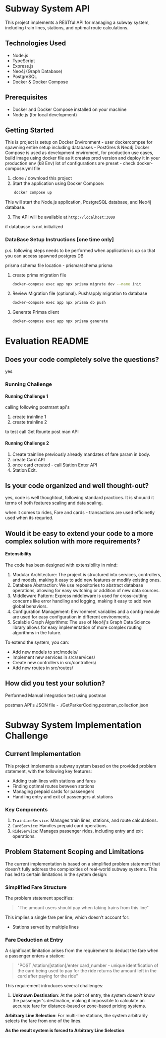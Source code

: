# Subway System API

This project implements a RESTful API for managing a subway system, including train lines, stations, and optimal route calculations.

## Technologies Used

- Node.js
- TypeScript
- Express.js
- Neo4j (Graph Database)
- PostgreSQL
- Docker & Docker Compose

## Prerequisites

- Docker and Docker Compose installed on your machine
- Node.js (for local development)

## Getting Started

This is project is setup on Docker Environment - user dockercompse for spawning entire setup including databases - PostGres & Neo4j
Docker Compose is used as development enviroment, for production use cases, build image using docker file as it creates prod version and deploy it in your production env (k8 Env)
lot of configurations are preset - check docker-compose.yml file

1. clone / download this project
2. Start the application using Docker Compose:
```sh 
    docker compose up 
```

This will start the Node.js application, PostgreSQL database, and Neo4j database.

3. The API will be available at `http://localhost:3000`

if databasse is not initialized
### DataBase Setup Instructions [one time only]
p.s. following steps needs to be performed when application is up so that you can access spawned postgres DB

prisma schema file location - prisma/schema.prisma

1. create prima migration file
   
   ```zsh
   docker-compose exec app npx prisma migrate dev --name init
   ```

2. Review Migration file (optional). Push/apply migration to database

    ```zsh
    docker-compose exec app npx prisma db push  
    ```

3. Generate Primsa client

    ```zsh
    docker-compose exec app npx prisma generate 
    ```

# Evaluation README

## Does your code completely solve the questions?
yes 

### Running Challenge

#### Running Challenge 1

calling following postmant api's
1. create trainline 1
2. create trainline 2

to test call Get Rounte post man API

#### Running Challenge 2

1. Create trainline previously already mandates of fare param in body.
2. create Card API
3. once card created - call Station Enter API 
4. Station Exit.

## Is your code organized and well thought-out?

yes, code is well thoughtout, following standard practices. It is shouuld it terms of both features scaling and data scaling.

when it comes to rides, Fare and cards - transactions are used efficinetly used when its requried.

## Would it be easy to extend your code to a more complex solution with more requirements?

#### Extensibility
The code has been designed with extensibility in mind:
1. Modular Architecture: The project is structured into services, controllers, and models, making it easy to add new features or modify existing ones.
2. Database Abstraction: We use repositories to abstract database operations, allowing for easy switching or addition of new data sources.
3. Middleware Pattern: Express middleware is used for cross-cutting concerns like error handling and logging, making it easy to add new global behaviors.
4. Configuration Management: Environment variables and a config module are used for easy configuration in different environments.
5. Scalable Graph Algorithms: The use of Neo4j's Graph Data Science library allows for easy implementation of more complex routing algorithms in the future.
   
To extend the system, you can:
- Add new models to src/models/
- Implement new services in src/services/
- Create new controllers in src/controllers/
- Add new routes in src/routes/

## How did you test your solution?
   
Performed Manual integration test using postman

postman API's JSON file - ./GetParkerCoding.postman_collection.json


# Subway System Implementation Challenge

## Current Implementation

This project implements a subway system based on the provided problem statement, with the following key features:
- Adding train lines with stations and fares
- Finding optimal routes between stations
- Managing prepaid cards for passengers
- Handling entry and exit of passengers at stations

### Key Components

1. `TrainLineService`: Manages train lines, stations, and route calculations.
2. `CardService`: Handles prepaid card operations.
3. `RideService`: Manages passenger rides, including entry and exit operations.

## Problem Statement Scoping and Limitations

The current implementation is based on a simplified problem statement that doesn't fully address the complexities of real-world subway systems. This has led to certain limitations in the system design:

### Simplified Fare Structure

The problem statement specifies:
> "The amount users should pay when taking trains from this line"

This implies a single fare per line, which doesn't account for:
- Stations served by multiple lines



### Fare Deduction at Entry

A significant limitation arises from the requirement to deduct the fare when a passenger enters a station:

> "POST /station/[station]/enter
> card_number - unique identification of the card being used to pay for the ride
> returns the amount left in the card after paying for the ride"

This requirement introduces several challenges:

1. **Unknown Destination**: At the point of entry, the system doesn't know the passenger's destination, making it impossible to calculate an accurate fare for distance-based or zone-based pricing systems.

**Arbitrary Line Selection**: For multi-line stations, the system arbitrarily selects the fare from one of the lines.

**As the result system is forced to Arbitrary Line Selection**
